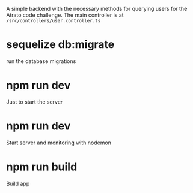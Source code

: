 A simple backend with the necessary methods for querying users for the Atrato code challenge.
The main controller is at `/src/controllers/user.controller.ts`

# sequelize db:migrate
run the database migrations

# npm run dev

Just to start the server

# npm run dev

Start server and monitoring with nodemon

# npm run build

Build app
